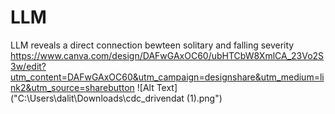 # LLM
LLM reveals a direct connection bewteen solitary and falling severity
https://www.canva.com/design/DAFwGAxOC60/ubHTCbW8XmlCA_23Vo2S3w/edit?utm_content=DAFwGAxOC60&utm_campaign=designshare&utm_medium=link2&utm_source=sharebutton
![Alt Text]("C:\Users\dalit\Downloads\cdc_drivendat (1).png")


